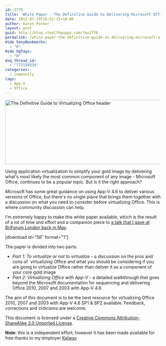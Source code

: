 ```yaml
---
id: 2776
title: 'White Paper - The Definitive Guide to Delivering Microsoft Office with App-V'
date: 2012-07-19T16:52:15+10:00
author: Aaron Parker
layout: post
guid: http://blog.stealthpuppy.com/?p=2776
permalink: /white-paper-the-definitive-guide-to-delivering-microsoft-office-with-app-v/
Hide SexyBookmarks:
  - "0"
Hide OgTags:
  - "0"
dsq_thread_id:
  - "772154334"
categories:
  - Community
tags:
  - App-V
  - Office
---
```

<img class="alignnone  wp-image-2717" title="The Definitive Guide to Virtualizing Office header" src="http://stealthpuppy.com/wp-content/uploads/2012/05/Screen-Shot-2012-05-18-at-13.52.51.png" alt="The Definitive Guide to Virtualizing Office header" width="660" height="208" srcset="https://stealthpuppy.com/wp-content/uploads/2012/05/Screen-Shot-2012-05-18-at-13.52.51.png 778w, https://stealthpuppy.com/wp-content/uploads/2012/05/Screen-Shot-2012-05-18-at-13.52.51-150x47.png 150w, https://stealthpuppy.com/wp-content/uploads/2012/05/Screen-Shot-2012-05-18-at-13.52.51-300x94.png 300w" sizes="(max-width: 660px) 100vw, 660px" />

Using application virtualization to simplify your gold image by delivering what's most likely the most common component of any image - Microsoft Office, continues to be a popular topic. But is it the right approach?

Microsoft has some great guidance on using App-V 4.6 to deliver various versions of Office, but there's no single place that brings them together with a discussion on what you need to consider before virtualizing Office. This is where community discussion can help.

I'm extremely happy to make this white paper available, which is the result of a lot of time and effort and a companion piece to [a talk that I gave at BriForum London back in May](http://stealthpuppy.com/community/briforum-talk-office-and-app-v/).

<p class="important">
  [download id="56&#8243; format="1&#8243;]
</p>

The paper is divided into two parts:

  * _Part 1: To virtualize or not to virtualize_ - a discussion on the pros and cons of  virtualizing Office and what you should be considering if you are going to virtualize Office rather than deliver it as a component of your core gold image
  * _Part 2: Virtualizing Office with App-V_ - a detailed walkthrough that goes beyond the Microsoft documentation for sequencing and delivering Office 2010, 2007 and 2003 with App-V 4.6

The aim of this document is to be the best resource for virtualizing Office 2010, 2007 and 2003 with App-V 4.6 SP1 & SP2 available. Feedback, corrections and criticisms are welcome.

This document is licensed under a [Creative Commons Attribution-ShareAlike 3.0 Unported License](http://creativecommons.org/licenses/by-sa/3.0/).

**Note**: this is a independent effort; however it has been made available for free thanks to my employer [Kelway](http://www.kelway.co.uk/)